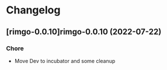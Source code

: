 # Changelog



## [rimgo-0.0.10]rimgo-0.0.10 (2022-07-22)

### Chore

- Move Dev to incubator and some cleanup
  
  